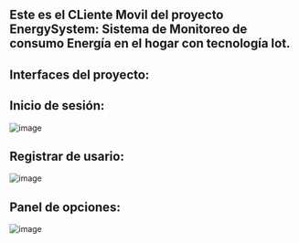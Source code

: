 ## Este es el CLiente Movil del proyecto EnergySystem: Sistema de Monitoreo de consumo Energía en el hogar con tecnología Iot.

## Interfaces del proyecto:

## Inicio de sesión: 

![image](https://github.com/Aherreras3/ProyectDistribuidaMovil/assets/108051712/34e4f067-1f65-4077-a06a-baa1e11f9f87)


## Registrar de usario:

![image](https://github.com/Aherreras3/ProyectDistribuidaMovil/assets/108051712/10de5649-12c8-4ce5-90a3-326b592a578a)


## Panel de opciones:

![image](https://github.com/Aherreras3/ProyectDistribuidaMovil/assets/108051712/90925ce8-4eb9-4f8e-926f-d3c956e58c99)
